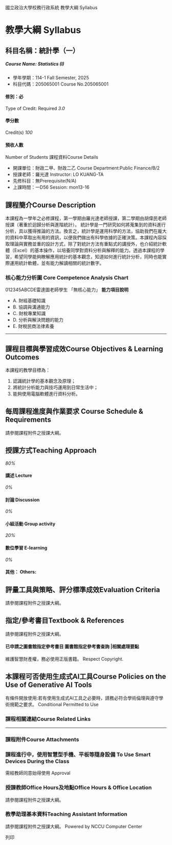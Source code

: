 國立政治大學校務行政系統 教學大綱 Syllabus
# 教學大綱 Syllabus
##  科目名稱：統計學（一）
#####  Course Name: Statistics (I)
  * 學年學期：114-1 Fall Semester, 2025 
  * 科目代碼：205065001 Course No.205065001


#### 修別：必
Type of Credit: Required 
_3.0_
#### 學分數
Credit(s)
_100_
#### 預收人數
Number of Students
課程資料Course Details
  * 開課單位：財政二甲、財政二乙 Course Department:Public Finance/B/2 
  * 授課老師：羅光達 Instructor: LO KUANG-TA 
  * 先修科目：無Prerequisite(N/A)
  * 上課時間：一D56 Session: mon13-16


##  課程簡介Course Description
本課程為一學年之必修課程，第一學期由羅光達老師授課，第二學期由胡偉民老師授課（著重於迴歸分析與進階統計）。
統計學是一門研究如何將蒐集到的資料進行分析，具以獲得推論的方法。換言之，統計學是運用科學的方法，協助我們在龐大的資料中萃取出有用的資訊，以便我們做出有科學依據的正確決策。本課程內容採取理論與實務並重的設計方式，除了對統計方法有重點式的講授外，也介紹統計軟體（Excel）的基本操作，以培養同學對資料分析與解釋的能力。透過本課程的學習，希望同學能夠瞭解應用統計的基本觀念，知道如何進行統計分析，同時也能實際運用統計軟體，並有能力解讀相關的統計數字。
###  核心能力分析圖 Core Competence Analysis Chart
012345ABCDE雷達圖老師學生
「無核心能力」 
**能力項目說明**
  * A. 財經基礎知識
  * B. 協調與溝通能力
  * C. 財稅專業知識
  * D. 分析與解決問題的能力
  * E. 財稅民商法律素養


* * *
##  課程目標與學習成效Course Objectives & Learning Outcomes 
本課程的教學目標為：  
1. 認識統計學的基本觀念及原理；  
2. 將統計分析能力與技巧運用到日常生活中；  
3. 能夠使用電腦軟體進行資料分析。  

##  每周課程進度與作業要求 Course Schedule & Requirements
請參閱課程附件之授課大綱。
##  授課方式Teaching Approach
_80%_
####  講述 Lecture
_0%_
####  討論 Discussion
_0%_
####  小組活動 Group activity
_20%_
####  數位學習 E-learning
_0%_
####  其他： Others:
##  評量工具與策略、評分標準成效Evaluation Criteria
請參閱課程附件之授課大綱。
##  指定/參考書目Textbook & References
請參閱課程附件之授課大綱。
####  已申請之圖書館指定參考書目  圖書館指定參考書查詢 |相關處理要點
維護智慧財產權，務必使用正版書籍。 Respect Copyright.
##  本課程可否使用生成式AI工具Course Policies on the Use of Generative AI Tools
有條件開放使用:若有使用生成式AI工具之必要時，請務必符合學術倫理與遵守學術規範之要求。 Conditional Permitted to Use 
###  課程相關連結Course Related Links
* * *
###  課程附件Course Attachments
###  課程進行中，使用智慧型手機、平板等隨身設備 To Use Smart Devices During the Class
需經教師同意始得使用  Approval
###  授課教師Office Hours及地點Office Hours & Office Location
請參閱課程附件之授課大綱。
###  教學助理基本資料Teaching Assistant Information
請參閱課程附件之授課大綱。
Powered by NCCU Computer Center
  
列印
